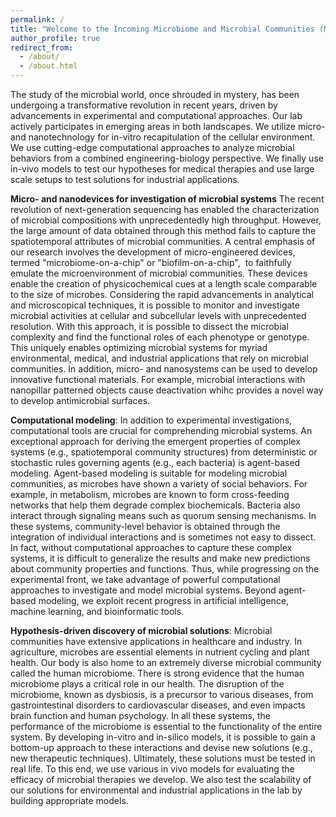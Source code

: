 ```yaml
---
permalink: /
title: "Welcome to the Incoming Microbiome and Microbial Communities (MMC) Research Group!"
author_profile: true
redirect_from: 
  - /about/
  - /about.html
---
```


The study of the microbial world, once shrouded in mystery, has been undergoing a transformative revolution in recent years, driven by advancements in experimental and computational approaches. Our lab actively participates in emerging areas in both landscapes. We utilize micro- and nanotechnology for in-vitro recapitulation of the cellular environment. We use cutting-edge computational approaches to analyze microbial behaviors from a combined engineering-biology perspective. We finally use in-vivo models to test our hypotheses for medical therapies and use large scale setups to test solutions for industrial applications.

**Micro- and nanodevices for investigation of microbial systems** The recent revolution of next-generation sequencing has enabled the characterization of microbial compositions with unprecedentedly high throughput. However, the large amount of data obtained through this method fails to capture the spatiotemporal attributes of microbial communities. A central emphasis of our research involves the development of micro-engineered devices, termed "microbiome-on-a-chip" or "biofilm-on-a-chip",  to faithfully emulate the microenvironment of microbial communities. These devices enable the creation of physicochemical cues at a length scale comparable to the size of microbes. Considering the rapid advancements in analytical and microscopical techniques, it is possible to monitor and investigate microbial activities at cellular and subcellular levels with unprecedented resolution. With this approach, it is possible to dissect the microbial complexity and find the functional roles of each phenotype or genotype. This uniquely enables optimizing microbial systems for myriad environmental, medical, and industrial applications that rely on microbial communities. In addition, micro- and nanosystems can be used to develop innovative functional materials. For example, microbial interactions with nanopillar patterned objects cause deactivation whihc provides a novel way to develop antimicrobial surfaces.

**Computational modeling**: In addition to experimental investigations, computational tools are crucial for comprehending microbial systems. An exceptional approach for deriving the emergent properties of complex systems (e.g., spatiotemporal community structures) from deterministic or stochastic rules governing agents (e.g., each bacteria) is agent-based modeling. Agent-based modeling is suitable for modeling microbial communities, as microbes have shown a variety of social behaviors. For example, in metabolism, microbes are known to form cross-feeding networks that help them degrade complex biochemicals. Bacteria also interact through signaling means such as quorum sensing mechanisms. In these systems, community-level behavior is obtained through the integration of individual interactions and is sometimes not easy to dissect. In fact, without computational approaches to capture these complex systems, it is difficult to generalize the results and make new predictions about community properties and functions. Thus, while progressing on the experimental front, we take advantage of powerful computational approaches to investigate and model microbial systems. Beyond agent-based modeling, we exploit recent progress in artificial intelligence, machine learning, and bioinformatic tools.  

**Hypothesis-driven discovery of microbial solutions**: Microbial communities have extensive applications in healthcare and industry. In agriculture, microbes are essential elements in nutrient cycling and plant health. Our body is also home to an extremely diverse microbial community called the human microbiome. There is strong evidence that the human microbiome plays a critical role in our health. The disruption of the microbiome, known as dysbiosis, is a precursor to various diseases, from gastrointestinal disorders to cardiovascular diseases, and even impacts brain function and human psychology. In all these systems, the performance of the microbiome is essential to the functionality of the entire system. By developing in-vitro and in-silico models, it is possible to gain a bottom-up approach to these interactions and devise new solutions (e.g., new therapeutic techniques). Ultimately, these solutions must be tested in real life. To this end, we use various in vivo models for evaluating the efficacy of microbial therapies we develop. We also test the scalability of our solutions for environmental and industrial applications in the lab by building appropriate models.


<!-- ![Microbiome Applications](/images/images.jpeg){width=300px style="float: right;"}-->











<!-- A data-driven personal website
======
Like many other Jekyll-based GitHub Pages templates, academicpages makes you separate the website's content from its form. The content & metadata of your website are in structured markdown files, while various other files constitute the theme, specifying how to transform that content & metadata into HTML pages. You keep these various markdown (.md), YAML (.yml), HTML, and CSS files in a public GitHub repository. Each time you commit and push an update to the repository, the [GitHub pages](https://pages.github.com/) service creates static HTML pages based on these files, which are hosted on GitHub's servers free of charge.

Many of the features of dynamic content management systems (like Wordpress) can be achieved in this fashion, using a fraction of the computational resources and with far less vulnerability to hacking and DDoSing. You can also modify the theme to your heart's content without touching the content of your site. If you get to a point where you've broken something in Jekyll/HTML/CSS beyond repair, your markdown files describing your talks, publications, etc. are safe. You can rollback the changes or even delete the repository and start over -- just be sure to save the markdown files! Finally, you can also write scripts that process the structured data on the site, such as [this one](https://github.com/academicpages/academicpages.github.io/blob/master/talkmap.ipynb) that analyzes metadata in pages about talks to display [a map of every location you've given a talk](https://academicpages.github.io/talkmap.html).

Getting started
======
1. Register a GitHub account if you don't have one and confirm your e-mail (required!)
1. Fork [this repository](https://github.com/academicpages/academicpages.github.io) by clicking the "fork" button in the top right. 
1. Go to the repository's settings (rightmost item in the tabs that start with "Code", should be below "Unwatch"). Rename the repository "[your GitHub username].github.io", which will also be your website's URL.
1. Set site-wide configuration and create content & metadata (see below -- also see [this set of diffs](http://archive.is/3TPas) showing what files were changed to set up [an example site](https://getorg-testacct.github.io) for a user with the username "getorg-testacct")
1. Upload any files (like PDFs, .zip files, etc.) to the files/ directory. They will appear at https://[your GitHub username].github.io/files/example.pdf.  
1. Check status by going to the repository settings, in the "GitHub pages" section

Site-wide configuration
------
The main configuration file for the site is in the base directory in [_config.yml](https://github.com/academicpages/academicpages.github.io/blob/master/_config.yml), which defines the content in the sidebars and other site-wide features. You will need to replace the default variables with ones about yourself and your site's github repository. The configuration file for the top menu is in [_data/navigation.yml](https://github.com/academicpages/academicpages.github.io/blob/master/_data/navigation.yml). For example, if you don't have a portfolio or blog posts, you can remove those items from that navigation.yml file to remove them from the header. 

Create content & metadata
------
For site content, there is one markdown file for each type of content, which are stored in directories like _publications, _talks, _posts, _teaching, or _pages. For example, each talk is a markdown file in the [_talks directory](https://github.com/academicpages/academicpages.github.io/tree/master/_talks). At the top of each markdown file is structured data in YAML about the talk, which the theme will parse to do lots of cool stuff. The same structured data about a talk is used to generate the list of talks on the [Talks page](https://academicpages.github.io/talks), each [individual page](https://academicpages.github.io/talks/2012-03-01-talk-1) for specific talks, the talks section for the [CV page](https://academicpages.github.io/cv), and the [map of places you've given a talk](https://academicpages.github.io/talkmap.html) (if you run this [python file](https://github.com/academicpages/academicpages.github.io/blob/master/talkmap.py) or [Jupyter notebook](https://github.com/academicpages/academicpages.github.io/blob/master/talkmap.ipynb), which creates the HTML for the map based on the contents of the _talks directory).

**Markdown generator**

I have also created [a set of Jupyter notebooks](https://github.com/academicpages/academicpages.github.io/tree/master/markdown_generator
) that converts a CSV containing structured data about talks or presentations into individual markdown files that will be properly formatted for the academicpages template. The sample CSVs in that directory are the ones I used to create my own personal website at stuartgeiger.com. My usual workflow is that I keep a spreadsheet of my publications and talks, then run the code in these notebooks to generate the markdown files, then commit and push them to the GitHub repository.

How to edit your site's GitHub repository
------
Many people use a git client to create files on their local computer and then push them to GitHub's servers. If you are not familiar with git, you can directly edit these configuration and markdown files directly in the github.com interface. Navigate to a file (like [this one](https://github.com/academicpages/academicpages.github.io/blob/master/_talks/2012-03-01-talk-1.md) and click the pencil icon in the top right of the content preview (to the right of the "Raw | Blame | History" buttons). You can delete a file by clicking the trashcan icon to the right of the pencil icon. You can also create new files or upload files by navigating to a directory and clicking the "Create new file" or "Upload files" buttons. 

Example: editing a markdown file for a talk
![Editing a markdown file for a talk](/images/editing-talk.png)

For more info
------
More info about configuring academicpages can be found in [the guide](https://academicpages.github.io/markdown/). The [guides for the Minimal Mistakes theme](https://mmistakes.github.io/minimal-mistakes/docs/configuration/) (which this theme was forked from) might also be helpful.-->

